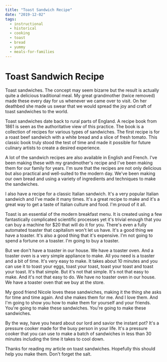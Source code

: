 ```yaml
---
title: "Toast Sandwich Recipe"
date: "2019-12-02"
tags:
  - instructional
  - historical
  - cooking
  - toast
  - bread
  - yummy
  - meals-for-families
---
```


# Toast Sandwich Recipe

Toast sandwiches. The concept may seem bizarre but the result is actually quite a delicious traditional meal. My great grandmother (twice removed) made these every day for us whenever we came over to visit. On her deathbed she made us swear that we would spread the joy and craft of toast sandwiches to the world.

Toast sandwiches date back to rural parts of England. A recipe book from 1861 is seen as the authoritative view of this practice. The book is a collection of recipes for various types of sandwiches. The first recipe is for a roast beef sandwich with a white bread and a slice of fresh tomato. This classic book truly stood the test of time and made it possible for future culinary artists to create a desired experience.

A lot of the sandwich recipes are also available in English and French. I've been making these with my grandmother's recipe and I've been making them for our family for years. I'm sure that the recipes are not only delicious but also practical and well-suited to the modern day. We've been making our own bread and using a variety of ingredients and techniques to make the sandwiches. 

I also have a recipe for a classic Italian sandwich. It's a very popular Italian sandwich and I've made it many times. It's a great recipe to make and it's a great way to get a taste of Italian culture and food. I'm proud of it all.

Toast is an essential of the modern breakfast menu. It is created using a few fantastically complicated scientific processes yet it's trivial enough that you can buy a machine for $20 that will do it for you. There's even a fully automated toaster that capitalism won't let us have. It's a good thing we have a toaster. It's also a good thing that it's expensive. I'm not going to spend a fortune on a toaster. I'm going to buy a toaster.

But we don't have a toaster in our house. We have a toaster oven. And a toaster oven is a very simple appliance to make. All you need is a toaster and a bit of time. It's very easy to make. It takes about 10 minutes and you can use it to toast your eggs, toast your toast, toast your toast and toast your toast. It's that simple. But it's not that simple. It's not that easy to make. And it's not that easy to do. We have no toaster oven in our house. We have a toaster oven that we buy at the store. 

My good friend Nicole loves these sandwiches, making it the thing she asks for time and time again. And she makes them for me. And I love them. And I'm going to show you how to make them for yourself and your friends. You're going to make these sandwiches. You're going to make these sandwiches.

By the way, have you heard about our lord and savior the instant pot? It's a pressure cooker made for the busy person in your life. It's a pressure cooker that you can use to make a batch of sandwiches in less than 30 minutes including the time it takes to cool down. 

Thanks for reading my article on toast sandwiches. Hopefully this should help you make them. Don't forget the salt.